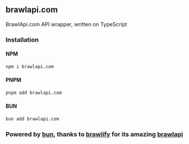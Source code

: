 ## brawlapi.com

BrawlApi.com API wrapper, written on TypeScript

### Installation
#### NPM
```bash
npm i brawlapi.com
```

#### PNPM
```bash
pnpm add brawlapi.com
```

#### BUN
```bash
bun add brawlapi.com
```

### Powered by [bun](https://bun.sh), thanks to [brawlify](https://brawlify.com) for its amazing [brawlapi](https://brawlapi.com)
